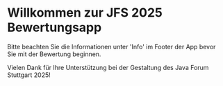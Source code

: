 # Willkommen zur JFS 2025 Bewertungsapp

Bitte beachten Sie die Informationen unter 'Info' im Footer der App bevor Sie mit der Bewertung beginnen.

Vielen Dank für Ihre Unterstützung bei der Gestaltung des Java Forum Stuttgart 2025!
